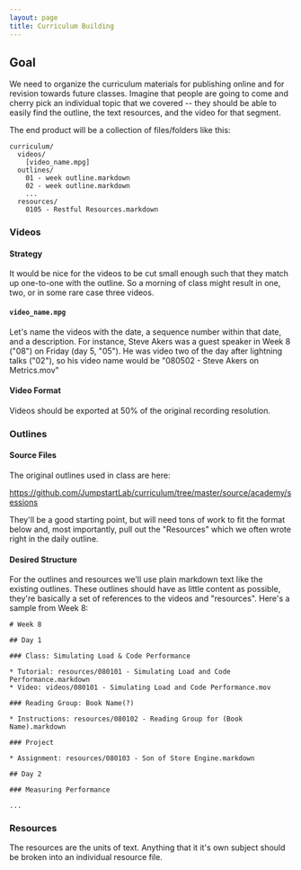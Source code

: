 ```yaml
---
layout: page
title: Curriculum Building
---
```


## Goal

We need to organize the curriculum materials for publishing online and for revision towards future classes. Imagine that people are going to come and cherry pick an individual topic that we covered -- they should be able to easily find the outline, the text resources, and the video for that segment.

The end product will be a collection of files/folders like this:

```
curriculum/
  videos/
    [video_name.mpg]
  outlines/
    01 - week outline.markdown
    02 - week outline.markdown
    ...
  resources/
    0105 - Restful Resources.markdown
```

### Videos

#### Strategy

It would be nice for the videos to be cut small enough such that they match up one-to-one with the outline. So a morning of class might result in one, two, or in some rare case three videos.

#### `video_name.mpg`

Let's name the videos with the date, a sequence number within that date, and a description. For instance, Steve Akers was a guest speaker in Week 8 ("08") on Friday (day 5, "05"). He was video two of the day after lightning talks ("02"), so his video name would be "080502 - Steve Akers on Metrics.mov"

#### Video Format

Videos should be exported at 50% of the original recording resolution.

### Outlines

#### Source Files

The original outlines used in class are here:

https://github.com/JumpstartLab/curriculum/tree/master/source/academy/sessions

They'll be a good starting point, but will need tons of work to fit the format below and, most importantly, pull out the "Resources" which we often wrote right in the daily outline.

#### Desired Structure

For the outlines and resources we'll use plain markdown text like the existing outlines. These outlines should have as little content as possible, they're basically a set of references to the videos and "resources". Here's a sample from Week 8:

```
# Week 8

## Day 1

### Class: Simulating Load & Code Performance

* Tutorial: resources/080101 - Simulating Load and Code Performance.markdown
* Video: videos/080101 - Simulating Load and Code Performance.mov

### Reading Group: Book Name(?)

* Instructions: resources/080102 - Reading Group for (Book Name).markdown

### Project

* Assignment: resources/080103 - Son of Store Engine.markdown

## Day 2

### Measuring Performance

...
```

### Resources

The resources are the units of text. Anything that it it's own subject should be broken into an individual resource file.